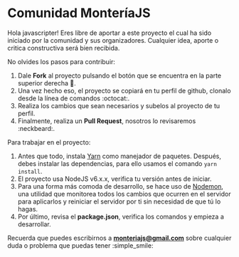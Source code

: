# Comunidad MonteríaJS

Hola javascripter! Eres libre de aportar a este proyecto el cual ha sido iniciado por la comunidad y sus organizadores. Cualquier idea, aporte o critica constructiva será bien recibida.

No olvides los pasos para contribuir:

1. Dale **Fork** al proyecto pulsando el botón que se encuentra en la parte superior derecha :fork_and_knife:.
2. Una vez hecho eso, el proyecto se copiará en tu perfil de github, clonalo desde la línea de comandos :octocat:.
3. Realiza los cambios que sean necesarios y subelos al proyecto de tu perfil.
4. Finalmente, realiza un **Pull Request**, nosotros lo revisaremos :neckbeard:.

Para trabajar en el proyecto:

1. Antes que todo, instala [Yarn](https://yarnpkg.com/lang/en/) como manejador de paquetes. Después, debes instalar las dependencias, para ello usamos el comando `yarn install`.
2. El proyecto usa NodeJS v6.x.x, verifica tu versión antes de iniciar.
3. Para una forma más comoda de desarrollo, se hace uso de [Nodemon](https://nodemon.io/), una utilidad que monitorea todos los cambios que ocurren en el servidor para aplicarlos y reiniciar el servidor por ti sin necesidad de que tú lo hagas.
2. Por último, revisa el **package.json**, verifica los comandos y empieza a desarrollar.

Recuerda que puedes escribirnos a **monteriajs@gmail.com** sobre cualquier duda o problema que puedas tener :simple_smile:
